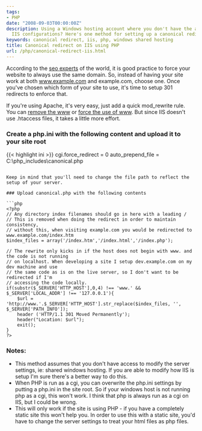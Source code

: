 ```yaml
---
tags:
- PHP
date: "2008-09-03T00:00:00Z"
description: Using a Windows hosting account where you don't have the ability to modify
  IIS configurations? Here's one method for setting up a canonical redirect.
keywords: canonical redirect, iis, php, windows shared hosting
title: Canonical redirect on IIS using PHP
url: /php/canonical-redirect-iis.html
---
```

According to the [seo
experts](http://www.mattcutts.com/blog/seo-advice-url-canonicalization/)
of the world, it is good practice to force your website to always use
the same domain. So, instead of having your site work at both
www.example.com and example.com, choose one. Once you've chosen which
form of your site to use, it's time to setup 301 redirects to enforce
that.

If you're using Apache, it's very easy, just add a quick mod\_rewrite
rule. You can [remove the
www](http://www.askapache.com/htaccess/mod_rewrite-tips-and-tricks.html#require-no-www-in-htaccess)
or [force the use of
www](http://www.askapache.com/htaccess/mod_rewrite-tips-and-tricks.html#require-the-www-in-htaccess).
But since IIS doesn't use .htaccess files, it takes a little more
effort.

### Create a php.ini with the following content and upload it to your site root

{{< highlight ini >}}
cgi.force_redirect = 0
auto_prepend_file = C:\php_includes\canonical.php
```

Keep in mind that you'll need to change the file path to reflect the
setup of your server.

### Upload canonical.php with the following contents

```php
<?php
// Any directory index filenames should go in here with a leading /
// This is removed when doing the redirect in order to maintain consistency,
// without this, when visiting example.com you would be redirected to www.example.com/index.htm
$index_files = array('/index.htm','/index.html','/index.php');

// The rewrite only kicks in if the host does not begin with www. and the code is not running
// on localhost. When developing a site I setup dev.example.com on my dev machine and use
// the same code as is on the live server, so I don't want to be redirected if I'm
// accessing the code locally.
if(substr($_SERVER['HTTP_HOST'],0,4) !== 'www.' && $_SERVER['LOCAL_ADDR'] !== '127.0.0.1'){
    $url = 'http://www.'.$_SERVER['HTTP_HOST'].str_replace($index_files, '', $_SERVER['PATH_INFO']);
    header ('HTTP/1.1 301 Moved Permanently');
    header("Location: $url");
    exit();
}
?>
```

### Notes:

-   This method assumes that you don't have access to modify the server
    settings, ie: shared windows hosting. If you are able to modify how
    IIS is setup I'm sure there's a better way to do this.
-   When PHP is run as a cgi, you can overwrite the php.ini settings by
    putting a php.ini in the site root. So if your windows host is not
    running php as a cgi, this won't work. I think that php is always
    run as a cgi on IIS, but I could be wrong.
-   This will only work if the site is using PHP - if you have a
    completely static site this won't help you. In order to use this
    with a static site, you'd have to change the server settings to
    treat your html files as php files.

